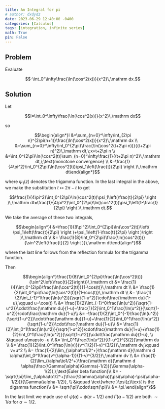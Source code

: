 ```yaml
---
title: An Integral for pi
# author: dxdydz
date: 2023-06-29 12:40:00 -0400
categories: [Calculus]
tags: [integration, infinite series]
math: True
pin: False
---
```


## Problem

Evaluate

$$-\int_0^\infty\frac{\ln(\cos^2(x))}{x^2}\,\mathrm dx.$$

## Solution

Let

$$I=\int_0^\infty\frac{\ln(\cos^2(x))}{x^2}\,\mathrm dx$$

so

$$\begin{align*}I &=\sum_{n=0}^\infty\int_{2\pi n}^{2\pi(n+1)}\frac{\ln(\cos^2(x))}{x^2}\,\mathrm dx \\  &=\sum_{n=0}^\infty\int_0^{2\pi}\frac{\ln(\cos^2(t+2\pi n))}{(t+2\pi n)^2}\,\mathrm dt,\;x=t+2\pi n \\  &=\int_0^{2\pi}\ln(\cos^2(t))\sum_{n=0}^\infty\frac{1}{(t+2\pi n)^2}\,\mathrm dt,\;\text{monotone convergence} \\  &=\frac{1}{4\pi^2}\int_0^{2\pi}\ln(\cos^2(t))\psi_1\left(\frac{t}{2\pi} \right )\,\mathrm dt\end{align*}$$

where $\psi_1(z)$ denotes the trigamma function. In the last integral in the above, we make the substitution $t\mapsto 2\pi-t$ to get

$$\frac{1}{4\pi^2}\int_0^{2\pi}\ln(\cos^2(t))\psi_1\left(\frac{t}{2\pi} \right )\,\mathrm dt=\frac{1}{4\pi^2}\int_0^{2\pi}\ln(\cos^2(t))\psi_1\left(1-\frac{t}{2\pi} \right )\,\mathrm dt.$$

We take the average of these two integrals,

$$\begin{align*}I &=\frac{1}{8\pi^2}\int_0^{2\pi}\ln(\cos^2(t))\left( \psi_1\left(\frac{t}{2\pi} \right )+\psi_1\left(1-\frac{t}{2\pi} \right )\right )\,\mathrm dt \\  &= \frac{1}{8}\int_0^{2\pi}\frac{\ln(\cos^2(t))}{\sin^2\left(\frac{t}{2} \right )}\,\mathrm dt\end{align*}$$

where the last line follows from the reflection formula for the trigamma function.

Then

$$\begin{align*}\frac{1}{8}\int_0^{2\pi}\frac{\ln(\cos^2(t))}{\sin^2\left(\frac{t}{2}\right)}\,\mathrm dt &= \frac{1}{4}\int_0^{2\pi}\frac{\ln(\cos^2(t))}{1-\cos(t)}\,\mathrm dt \\ &= \frac{1}{2}\int_0^\pi\frac{\ln(\cos^2(t))}{1-\cos(t)}\,\mathrm dt \\ &= \frac{1}{2}\int_{-1}^1\frac{\ln(u^2)}{\sqrt{1-u^2}}\cdot\frac{\mathrm du}{1-u},\qquad u=\cos(t) \\ &= \frac{1}{2}\int_{-1}^0\frac{\ln(u^2)}{\sqrt{1-u^2}}\cdot\frac{\mathrm du}{1-u}+\frac{1}{2}\int_0^1\frac{\ln(u^2)}{\sqrt{1-u^2}}\cdot\frac{\mathrm du}{1-u}\\ &= -\frac{1}{2}\int_0^{-1}\frac{\ln(u^2)}{\sqrt{1-u^2}}\cdot\frac{\mathrm du}{1-u}+\frac{1}{2}\int_0^1\frac{\ln(u^2)}{\sqrt{1-u^2}}\cdot\frac{\mathrm du}{1-u}\\ &= \frac{1}{2}\int_0^1\frac{\ln(u^2)}{\sqrt{1-u^2}}\cdot\frac{\mathrm du}{1+u}+\frac{1}{2}\int_0^1\frac{\ln(u^2)}{\sqrt{1-u^2}}\cdot\frac{\mathrm du}{1-u}, \\ &\qquad u\mapsto -u \\ &= \int_0^1\frac{\ln(u^2)}{(1-u^2)^{3/2}}\mathrm du \\ &= \frac{1}{2}\int_0^1\frac{\ln(v)}{v^{1/2}(1-v)^{3/2}}\,\mathrm dv,\qquad v=u^2 \\ &= \frac{1}{2}\lim_{\alpha\to1/2^+}\frac{\mathrm d}{\mathrm d \alpha}\int_0^1\frac{v^{\alpha-1}}{(1-v)^{3/2}}\,\mathrm dv \\ &= \frac{1}{2}\lim_{\alpha\to1/2^+}\frac{\mathrm d}{\mathrm d \alpha}\frac{\Gamma(\alpha)\Gamma(-1/2)}{\Gamma(\alpha-1/2)},\;\text{Euler beta function}\\ &= -\sqrt{\pi}\lim_{\alpha\to1/2^+}\frac{\Gamma(\alpha)(\psi(\alpha)-\psi(\alpha-1/2))}{\Gamma(\alpha-1/2)}, \\ &\qquad \text{where }\psi(z)\text{ is the digamma function}\\ &=-\sqrt{\pi}\cdot\sqrt{\pi}\\ &=-\pi.\end{align*}$$

In the last limit we made use of $\psi(\alpha)-\psi(\alpha-1/2)$ and $\Gamma(\alpha-1/2)$ are both $\sim1/\alpha$ for $\alpha\sim1/2$.